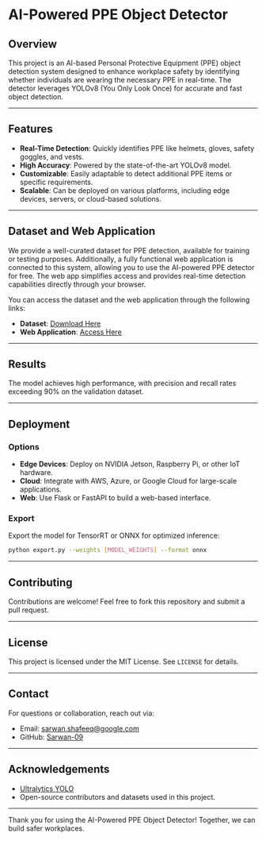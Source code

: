 # AI-Powered PPE Object Detector

## Overview
This project is an AI-based Personal Protective Equipment (PPE) object detection system designed to enhance workplace safety by identifying whether individuals are wearing the necessary PPE in real-time. The detector leverages YOLOv8 (You Only Look Once) for accurate and fast object detection.

---

## Features
- **Real-Time Detection**: Quickly identifies PPE like helmets, gloves, safety goggles, and vests.
- **High Accuracy**: Powered by the state-of-the-art YOLOv8 model.
- **Customizable**: Easily adaptable to detect additional PPE items or specific requirements.
- **Scalable**: Can be deployed on various platforms, including edge devices, servers, or cloud-based solutions.

---

## Dataset and Web Application
We provide a well-curated dataset for PPE detection, available for training or testing purposes. Additionally, a fully functional web application is connected to this system, allowing you to use the AI-powered PPE detector for free. The web app simplifies access and provides real-time detection capabilities directly through your browser.

You can access the dataset and the web application through the following links:
- **Dataset**: [Download Here](https://github.com/Sarwan-09/PPE-Object-Detector/tree/main/PPE-Dataset)
- **Web Application**: [Access Here](http://glib-veil.surge.sh/)

---

## Results
The model achieves high performance, with precision and recall rates exceeding 90% on the validation dataset. 

---

## Deployment
### Options
- **Edge Devices**: Deploy on NVIDIA Jetson, Raspberry Pi, or other IoT hardware.
- **Cloud**: Integrate with AWS, Azure, or Google Cloud for large-scale applications.
- **Web**: Use Flask or FastAPI to build a web-based interface.

### Export
Export the model for TensorRT or ONNX for optimized inference:
```bash
python export.py --weights [MODEL_WEIGHTS] --format onnx
```

---

## Contributing
Contributions are welcome! Feel free to fork this repository and submit a pull request.

---

## License
This project is licensed under the MIT License. See `LICENSE` for details.

---

## Contact
For questions or collaboration, reach out via:
- Email: sarwan.shafeeq@google.com
- GitHub: [Sarwan-09](https://github.com/Sarwan-09)

---

## Acknowledgements
- [Ultralytics YOLO](https://github.com/ultralytics/yolov8)
- Open-source contributors and datasets used in this project.

---

Thank you for using the AI-Powered PPE Object Detector! Together, we can build safer workplaces.

